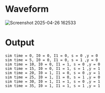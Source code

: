 
# Waveform
![Screenshot 2025-04-26 162533](https://github.com/user-attachments/assets/e68ba780-53e3-4cea-8bac-3c970c3fcdd9)

# Output
```
sim time = 0, I0 = 0, I1 = 0, s = 0 ,y = 0 
sim time = 5, I0 = 0, I1 = 0, s = 1 ,y = 0 
sim time = 10, I0 = 0, I1 = 1, s = 0 ,y = 0 
sim time = 15, I0 = 0, I1 = 1, s = 1 ,y = 1 
sim time = 20, I0 = 1, I1 = 0, s = 0 ,y = 1 
sim time = 25, I0 = 1, I1 = 0, s = 1 ,y = 0 
sim time = 30, I0 = 1, I1 = 1, s = 0 ,y = 1 
sim time = 35, I0 = 1, I1 = 1, s = 1 ,y = 1
```

